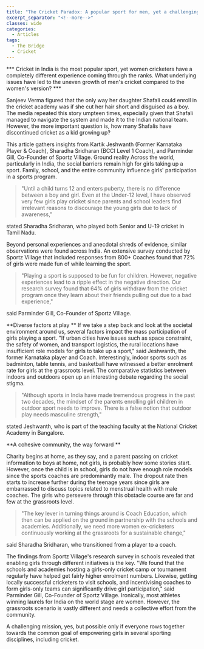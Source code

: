 ```yaml
---
title: "The Cricket Paradox: A popular sport for men, yet a challenging one for women "
excerpt_separator: "<!--more-->"
classes: wide
categories:
  - Articles
tags:
  - The Bridge
  - Cricket
---
```

*** Cricket in India is the most popular sport, yet women cricketers have a completely different experience coming through the ranks. What underlying issues have led to the uneven growth of men's cricket compared to the women's version? ***

Sanjeev Verma figured that the only way her daughter Shafali could enroll in the cricket academy was if she cut her hair short and disguised as a boy. The media repeated this story umpteen times, especially given that Shafali managed to navigate the system and made it to the Indian national team. However, the more important question is, how many Shafalis have discontinued cricket as a kid growing up? 
<!--more-->
This article gathers insights from Kartik Jeshwanth (Former Karnataka Player & Coach), Sharadha Sridharan (BCCI Level 1 Coach), and Parminder Gill, Co-Founder of Sportz Village. Ground reality Across the world, particularly in India, the social barriers remain high for girls taking up a sport. Family, school, and the entire community influence girls' participation in a sports program. 

> "Until a child turns 12 and enters puberty, there is no difference
> between a boy and girl. Even at the Under-12 level, I have observed
> very few girls play cricket since parents and school leaders find
> irrelevant reasons to discourage the young girls due to lack of
> awareness,"

 stated Sharadha Sridharan, who played both Senior and U-19 cricket in Tamil Nadu.  

Beyond personal experiences and anecdotal shreds of evidence, similar observations were found across India. An extensive survey conducted by Sportz Village that included responses from 800+ Coaches found that 72% of girls were made fun of while learning the sport. 

> "Playing a sport is supposed to be fun for children. However, negative
> experiences lead to a ripple effect in the negative direction. Our
> research survey found that 64% of girls withdraw from the cricket
> program once they learn about their friends pulling out due to a bad
> experience,"

said Parminder Gill, Co-Founder of Sportz Village.  

**Diverse factors at play **
 If we take a step back and look at the societal environment around us, several factors impact the mass participation of girls playing a sport. "If urban cities have issues such as space constraint, the safety of women, and transport logistics, the rural locations have insufficient role models for girls to take up a sport," said Jeshwanth, the former Karnataka player and Coach. Interestingly, indoor sports such as badminton, table tennis, and basketball have witnessed a better enrolment rate for girls at the grassroots level. The comparative statistics between indoors and outdoors open up an interesting debate regarding the social stigma.  

>  "Although sports in India have made tremendous progress in the past
> two decades, the mindset of the parents enrolling girl children in
> outdoor sport needs to improve. There is a false notion that outdoor
> play needs masculine strength,"

stated Jeshwanth, who is part of the teaching faculty at the National Cricket Academy in Bangalore.  

**A cohesive community, the way forward **

Charity begins at home, as they say, and a parent passing on cricket information to boys at home, not girls, is probably how some stories start. However, once the child is in school, girls do not have enough role models since the sports coaches are predominantly male. The dropout rate then starts to increase further during the teenage years since girls are embarrassed to discuss topics related to menstrual health with male coaches. The girls who persevere through this obstacle course are far and few at the grassroots level. 

> "The key lever in turning things around is Coach Education, which then
> can be applied on the ground in partnership with the schools and
> academies. Additionally, we need more women ex-cricketers continuously
> working at the grassroots for a sustainable change,"

said Sharadha Sridharan, who transitioned from a player to a coach.  

The findings from Sportz Village's research survey in schools revealed that enabling girls through different initiatives is the key. "We found that the schools and academies hosting a girls-only cricket camp or tournament regularly have helped get fairly higher enrolment numbers. Likewise, getting locally successful cricketers to visit schools, and incentivising coaches to form girls-only teams can significantly drive girl participation," said Parminder Gill, Co-Founder of Sportz Village. Ironically, most athletes winning laurels for India on the world stage are women. However, the grassroots scenario is vastly different and needs a collective effort from the community. 

A challenging mission, yes, but possible only if everyone rows together towards the common goal of empowering girls in several sporting disciplines, including cricket.  

